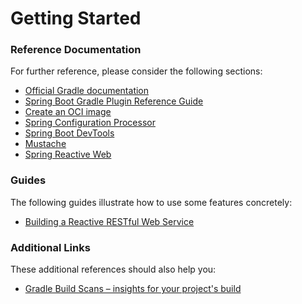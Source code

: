 # Getting Started

### Reference Documentation
For further reference, please consider the following sections:

* [Official Gradle documentation](https://docs.gradle.org)
* [Spring Boot Gradle Plugin Reference Guide](https://docs.spring.io/spring-boot/3.4.0/gradle-plugin)
* [Create an OCI image](https://docs.spring.io/spring-boot/3.4.0/gradle-plugin/packaging-oci-image.html)
* [Spring Configuration Processor](https://docs.spring.io/spring-boot/3.4.0/specification/configuration-metadata/annotation-processor.html)
* [Spring Boot DevTools](https://docs.spring.io/spring-boot/3.4.0/reference/using/devtools.html)
* [Mustache](https://docs.spring.io/spring-boot/3.4.0/reference/web/servlet.html#web.servlet.spring-mvc.template-engines)
* [Spring Reactive Web](https://docs.spring.io/spring-boot/3.4.0/reference/web/reactive.html)

### Guides
The following guides illustrate how to use some features concretely:

* [Building a Reactive RESTful Web Service](https://spring.io/guides/gs/reactive-rest-service/)

### Additional Links
These additional references should also help you:

* [Gradle Build Scans – insights for your project's build](https://scans.gradle.com#gradle)

